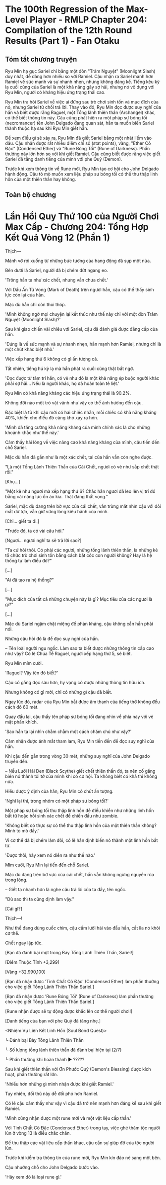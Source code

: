 # The 100th Regression of the Max-Level Player - RMLP Chapter 204: Compilation of the 12th Round Results (Part 1) - Fan Otaku

## Tóm tắt chương truyện

Ryu Min hạ gục Sariel chỉ bằng một đòn "Trảm Nguyệt" (Moonlight Slash) duy nhất, dễ dàng hơn nhiều so với Ramiel. Cậu nhận ra Sariel mạnh hơn Ramiel về sức mạnh và sự nhanh nhẹn, nhưng không đáng kể. Tiếng kêu kỳ lạ cuối cùng của Sariel là một khả năng gây sợ hãi, nhưng nó vô dụng với Ryu Min, người có kháng hiệu ứng trạng thái cao.

Ryu Min tra hỏi Sariel về việc ai đứng sau trò chơi sinh tồn và mục đích của nó, nhưng Sariel từ chối trả lời. Thay vào đó, Ryu Min đọc được suy nghĩ của hắn và biết được rằng Raguel, một Tổng lãnh thiên thần (Archangel) khác, có thể biết thông tin này. Cậu cũng phát hiện ra một pháp sư bóng tối (necromancer) tên John Delgado đang quan sát, hắn ta muốn biến Sariel thành thuộc hạ sau khi Ryu Min giết hắn.

Để xem điều gì sẽ xảy ra, Ryu Min đã giết Sariel bằng một nhát liềm vào đầu. Cậu nhận được rất nhiều điểm chỉ số (stat points), vàng, "Ether Cô Đặc" (Condensed Ether) và "Rune Bóng Tối" (Rune of Darkness). Phần thưởng này lớn hơn so với khi giết Ramiel. Cậu cũng biết được rằng việc giết Sariel đã tăng danh tiếng của mình với phe Quỷ (Demon).

Trước khi xem thông tin về Rune mới, Ryu Min tạo cơ hội cho John Delgado hành động. Cậu tò mò muốn xem liệu pháp sư bóng tối có thể thu thập linh hồn của một thiên thần hay không.

## Toàn bộ chương

# Lần Hồi Quy Thứ 100 của Người Chơi Max Cấp - Chương 204: Tổng Hợp Kết Quả Vòng 12 (Phần 1)

Thịch—

Mảnh vỡ rơi xuống từ những bức tường của hang động đã sụp một nửa.

Bên dưới là Sariel, người đã bị chém đứt ngang eo.

'Trông hắn ta như xác chết, nhưng vẫn chưa chết.'

Với Dấu Ấn Tử Vong (Mark of Death) trên người hắn, cậu có thể thấy sinh lực còn lại của hắn.

Mặc dù hắn chỉ còn thoi thóp.

'Mình không ngờ mọi chuyện lại kết thúc như thế này chỉ với một đòn Trảm Nguyệt (Moonlight Slash)?'

Sau khi giao chiến vài chiêu với Sariel, cậu đã đánh giá được đẳng cấp của hắn.

'Đúng là về sức mạnh và sự nhanh nhẹn, hắn mạnh hơn Ramiel, nhưng chỉ là một chút khác biệt nhỏ.'

Việc xếp hạng thứ 6 không có gì ấn tượng cả.

Tất nhiên, tiếng hú kỳ lạ mà hắn phát ra cuối cùng thật bất ngờ.

'Đọc được từ tâm trí hắn, có vẻ như đó là một khả năng ép buộc người khác phải sợ hãi... Nếu là người khác, họ đã hoàn toàn tê liệt.'

Ryu Min có khả năng kháng các hiệu ứng trạng thái là 90.2%.

Không đời nào một trò vặt vãnh như vậy có thể ảnh hưởng đến cậu.

Đặc biệt là từ khi cậu mới có hai chiếc nhẫn, mỗi chiếc có khả năng kháng 40%, khiến cho điều đó càng khó xảy ra hơn.

'Mình đã tăng cường khả năng kháng của mình chính xác là cho những khoảnh khắc như thế này.'

Cảm thấy hài lòng về việc nâng cao khả năng kháng của mình, cậu tiến đến chỗ Sariel.

Mặc dù hắn đã gần như là một xác chết, tai của hắn vẫn còn nghe được.

"Là một Tổng Lãnh Thiên Thần của Cái Chết, ngươi có vẻ như sắp chết thật rồi."

[Khụ…]

"Một kẻ như ngươi mà xếp hạng thứ 6? Chắc hẳn ngươi đã leo lên vị trí đó bằng cái năng lực ồn ào kia. Thật đáng thất vọng."

Sariel, mặc dù đang trên bờ vực của cái chết, vẫn trừng mắt nhìn cậu với đôi mắt dữ tợn, vẫn giữ vững lòng kiêu hãnh của mình.

[Chỉ... giết ta đi.]

"Trước đó, ta có vài câu hỏi."

[Ngươi... ngươi nghĩ ta sẽ trả lời sao?]

"Ta cứ hỏi thôi. Có phải các ngươi, những tổng lãnh thiên thần, là những kẻ tổ chức trò chơi sinh tồn bằng cách bắt cóc con người không? Hay là hệ thống tự làm điều đó?"

[...]

"Ai đã tạo ra hệ thống?"

[...]

"Mục đích của tất cả những chuyện này là gì? Mục tiêu của các ngươi là gì?"

[...]

Mặc dù Sariel ngậm chặt miệng để phản kháng, cậu không cần hắn phải nói.

Những câu hỏi đó là để đọc suy nghĩ của hắn.

– Tên loài người ngu ngốc. Làm sao ta biết được những thông tin cấp cao như vậy? Có lẽ Chúa Tể Raguel, người xếp hạng thứ 5, sẽ biết.

Ryu Min mỉm cười.

'Raguel? Vậy tên đó biết?'

Cậu cố gắng đọc sâu hơn, hy vọng có được những thông tin hữu ích.

Nhưng không có gì mới, chỉ có những gì cậu đã biết.

Ngay lúc đó, radar của Ryu Min bắt được âm thanh của tiếng thở không đều cách đó 60 mét.

Quay đầu lại, cậu thấy tên pháp sư bóng tối đang nhìn về phía này với vẻ mặt phấn khích.

'Sao hắn ta lại nhìn chằm chằm một cách chăm chú như vậy?'

Cảm nhận được ánh mắt tham lam, Ryu Min tiến đến để đọc suy nghĩ của hắn.

Khi cậu đến gần trong vòng 30 mét, những suy nghĩ của John Delgado truyền đến.

– Nếu Lưỡi Hái Đen (Black Scythe) giết chết thiên thần đó, ta nên cố gắng biến nó thành tôi tớ của mình khi có cơ hội. Ta không biết có khả thi không nữa.

Hiểu được ý định của hắn, Ryu Min có chút ấn tượng.

'Nghĩ lại thì, trong nhóm có một pháp sư bóng tối?'

Một pháp sư bóng tối thu thập linh hồn để điều khiển như những linh hồn bất tử hoặc hồi sinh xác chết để chiến đấu như zombie.

'Không biết có thực sự có thể thu thập linh hồn của một thiên thần không? Mình tò mò đấy.'

Vì cơ thể đã bị chém làm đôi, có lẽ hắn định biến nó thành một linh hồn bất tử.

'Được thôi, hãy xem nó diễn ra như thế nào.'

Mỉm cười, Ryu Min lại tiến đến chỗ Sariel.

Mặc dù đang trên bờ vực của cái chết, hắn vẫn không ngừng nguyền rủa trong lòng.

– Giết ta nhanh hơn là nghe câu trả lời của ta đấy, tên ngốc.

"Dù sao thì ta cũng định làm vậy."

[Cái gì?]

Thịch—!

Như thể đang dùng cuốc chim, cậu cắm lưỡi hái vào đầu hắn, cắt lìa nó khỏi cơ thể.

Chết ngay lập tức.

[Bạn đã đánh bại một trong Bảy Tổng Lãnh Thiên Thần, Sariel!]

[Điểm Thuộc Tính +3,299]

[Vàng +32,990,100]

[Bạn đã nhận được 'Tinh Chất Cô Đặc' (Condensed Ether) làm phần thưởng cho việc giết Tổng Lãnh Thiên Thần Sariel.]

[Bạn đã nhận được 'Rune Bóng Tối' (Rune of Darkness) làm phần thưởng cho việc giết Tổng Lãnh Thiên Thần Sariel.]

[Rune nhận được sẽ tự động được khắc lên cơ thể người chơi!]

[Danh tiếng của bạn với phe Quỷ đã tăng nhẹ.]

<Nhiệm Vụ Liên Kết Linh Hồn (Soul Bond Quest)>

└ Đánh bại Bảy Tổng Lãnh Thiên Thần

└ Số lượng tổng lãnh thiên thần đã đánh bại hiện tại (2/7)

└ Phần thưởng khi hoàn thành ▶ ?????

Sau khi giết thiên thần với Ơn Phước Quỷ (Demon's Blessing) được kích hoạt, phần thưởng rất lớn.

'Nhiều hơn những gì mình nhận được khi giết Ramiel.'

Tuy nhiên, đối thủ này dễ đối phó hơn Ramiel.

Có lẽ cậu cảm thấy như vậy vì cậu đã trở nên mạnh hơn đáng kể sau khi giết Ramiel.

'Mình cũng nhận được một rune mới và một vật liệu cấp thần.'

Với Tinh Chất Cô Đặc (Condensed Ether) trong tay, việc ghé thăm tộc người lùn ở vòng 13 là điều chắc chắn.

Để thu thập các vật liệu cấp thần khác, cậu cần sự giúp đỡ của tộc người lùn.

Trước khi kiểm tra thông tin của rune mới, Ryu Min kín đáo né sang một bên.

Cậu nhường chỗ cho John Delgado bước vào.

'Hãy xem đó là loại rune gì.'